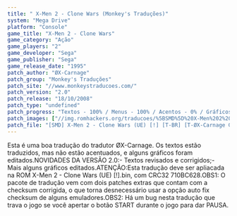 ```yaml
---
title: " X-Men 2 - Clone Wars (Monkey's Traduções)"
system: "Mega Drive"
platform: "Console"
game_title: "X-Men 2 - Clone Wars"
game_category: "Ação"
game_players: "2"
game_developer: "Sega"
game_publisher: "Sega"
game_release_date: "1995"
patch_author: "ØX-Carnage"
patch_group: "Monkey's Traduções"
patch_site: "//www.monkeystraducoes.com/"
patch_version: "2.0"
patch_release: "18/10/2008"
patch_type: "undefined"
patch_progress: "Textos - 100% / Menus - 100% / Acentos - 0% / Gráficos - 10%"
patch_images: ["//img.romhackers.org/traducoes/%5BSMD%5D%20X-Men%202%20-%20Clone%20Wars%20-%20Monkey's%20Tradu%C3%A7%C3%B5es%20-%201.png","//img.romhackers.org/traducoes/%5BSMD%5D%20X-Men%202%20-%20Clone%20Wars%20-%20Monkey's%20Tradu%C3%A7%C3%B5es%20-%202.png","//img.romhackers.org/traducoes/%5BSMD%5D%20X-Men%202%20-%20Clone%20Wars%20-%20Monkey's%20Tradu%C3%A7%C3%B5es%20-%203.png"]
patch_file: "[SMD] X-Men 2 - Clone Wars (UE) [!] [T-BR] [T-ØX-Carnage G-Monkey's Traduções] [V-2.0 A-2008].zip"
---
```

Esta é uma boa tradução do tradutor ØX-Carnage. Os textos estão traduzidos, mas não estão acentuados, e alguns gráficos foram editados.NOVIDADES DA VERSÃO 2.0:- Textos revisados e corrigidos;- Mais alguns gráficos editados.ATENÇÃO:Esta tradução deve ser apliacada na ROM X-Men 2 - Clone Wars (UE) [!].bin, com CRC32 710BC628.OBS1: O pacote de tradução vem com dois patches extras que contam com a checksum corrigida, o que torna desnecessário usar a opção auto fix checksum de alguns emuladores.OBS2: Há um bug nesta tradução que trava o jogo se você apertar o botão START durante o jogo para dar PAUSA.